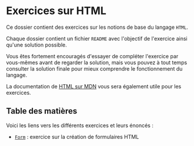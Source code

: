 # Exercices sur HTML

Ce dossier contient des exercices sur les notions de base du langage `HTML`.

Chaque dossier contient un fichier `README` avec l'objectif de l'exercice ainsi qu'une solution possible.

Vous êtes fortement encouragés d'essayer de compléter l'exercice par vous-mêmes avant de regarder la solution, mais vous pouvez à tout temps consulter la solution finale pour mieux comprendre le fonctionnement du langage.

La documentation de [HTML sur MDN](https://developer.mozilla.org/en-US/docs/Web/HTML) vous sera également utile pour les exercices.

## Table des matières

Voici les liens vers les différents exercices et leurs énoncés :

- [`Form`](./Form/README.MD) : exercice sur la création de formulaires HTML